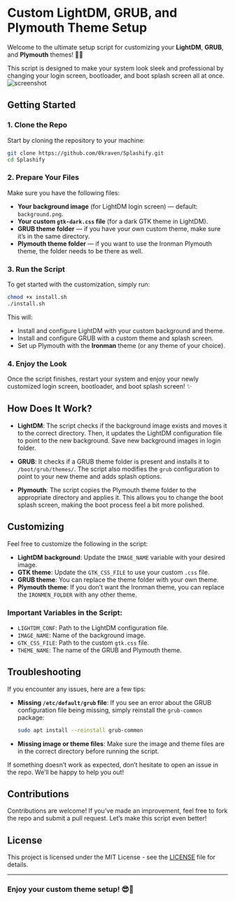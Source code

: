 
# Custom LightDM, GRUB, and Plymouth Theme Setup

Welcome to the ultimate setup script for customizing your **LightDM**, **GRUB**, and **Plymouth** themes! 🎨🚀

This script is designed to make your system look sleek and professional by changing your login screen, bootloader, and boot splash screen all at once.
![screenshot](https://github.com/user-attachments/assets/7455fcd6-3089-4b36-81e5-ddc28a4a5c56)


## Getting Started

### 1. Clone the Repo

Start by cloning the repository to your machine:

```bash
git clone https://github.com/0kraven/Splashify.git
cd Splashify
```

### 2. Prepare Your Files

Make sure you have the following files:

- **Your background image** (for LightDM login screen) — default: `background.png`.
- **Your custom `gtk-dark.css` file** (for a dark GTK theme in LightDM).
- **GRUB theme folder** — if you have your own custom theme, make sure it’s in the same directory.
- **Plymouth theme folder** — if you want to use the Ironman Plymouth theme, the folder needs to be there as well.

### 3. Run the Script

To get started with the customization, simply run:

```bash
chmod +x install.sh
./install.sh
```

This will:
- Install and configure LightDM with your custom background and theme.
- Install and configure GRUB with a custom theme and splash screen.
- Set up Plymouth with the **Ironman** theme (or any theme of your choice).

### 4. Enjoy the Look

Once the script finishes, restart your system and enjoy your newly customized login screen, bootloader, and boot splash screen! ✨

## How Does It Work?

- **LightDM**: 
   The script checks if the background image exists and moves it to the correct directory. Then, it updates the LightDM configuration file to point to the new background. Save new background images in login folder.
   
- **GRUB**: 
   It checks if a GRUB theme folder is present and installs it to `/boot/grub/themes/`. The script also modifies the `grub` configuration to point to your new theme and adds splash options.

- **Plymouth**: 
   The script copies the Plymouth theme folder to the appropriate directory and applies it. This allows you to change the boot splash screen, making the boot process feel a bit more polished.

## Customizing

Feel free to customize the following in the script:
- **LightDM background**: Update the `IMAGE_NAME` variable with your desired image.
- **GTK theme**: Update the `GTK_CSS_FILE` to use your custom `.css` file.
- **GRUB theme**: You can replace the theme folder with your own theme.
- **Plymouth theme**: If you don’t want the Ironman theme, you can replace the `IRONMEN_FOLDER` with any other theme.

### Important Variables in the Script:

- `LIGHTDM_CONF`: Path to the LightDM configuration file.
- `IMAGE_NAME`: Name of the background image.
- `GTK_CSS_FILE`: Path to the custom `gtk.css` file.
- `THEME_NAME`: The name of the GRUB and Plymouth theme.

## Troubleshooting

If you encounter any issues, here are a few tips:

- **Missing `/etc/default/grub` file**:
  If you see an error about the GRUB configuration file being missing, simply reinstall the `grub-common` package:
  
  ```bash
  sudo apt install --reinstall grub-common
  ```

- **Missing image or theme files**:
  Make sure the image and theme files are in the correct directory before running the script.

If something doesn’t work as expected, don’t hesitate to open an issue in the repo. We’ll be happy to help you out!

## Contributions

Contributions are welcome! If you’ve made an improvement, feel free to fork the repo and submit a pull request. Let’s make this script even better!

## License

This project is licensed under the MIT License - see the [LICENSE](LICENSE) file for details.

---

### Enjoy your custom theme setup! 😎🎨
